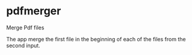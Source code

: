 # pdfmerger
Merge Pdf files


The app merge the first file in the beginning of each of the files from the second input.
